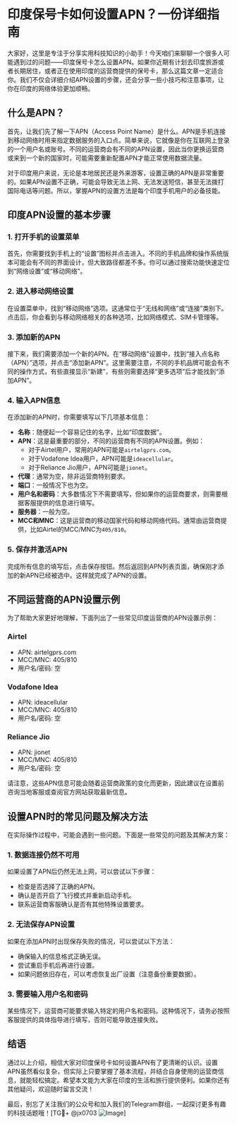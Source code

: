 # 印度保号卡如何设置APN？一份详细指南

大家好，这里是专注于分享实用科技知识的小助手！今天咱们来聊聊一个很多人可能遇到过的问题——印度保号卡怎么设置APN。如果你近期有计划去印度旅游或者长期居住，或者正在使用印度的运营商提供的保号卡，那么这篇文章一定适合你。我们不仅会详细介绍APN设置的步骤，还会分享一些小技巧和注意事项，让你在印度的网络体验更加顺畅。

## 什么是APN？

首先，让我们先了解一下APN（Access Point Name）是什么。APN是手机连接到移动网络时用来指定数据服务的入口点。简单来说，它就像是你在互联网上登录的一个用户名或账号。不同的运营商会有不同的APN设置，因此当你更换运营商或来到一个新的国家时，可能需要重新配置APN才能正常使用数据流量。

对于印度用户来说，无论是本地居民还是外来游客，设置正确的APN是非常重要的。如果APN设置不正确，可能会导致无法上网、无法发送短信，甚至无法拨打国际电话等问题。所以，掌握APN的设置方法是每个印度手机用户的必备技能。

## 印度APN设置的基本步骤

### 1. 打开手机的设置菜单

首先，你需要找到手机上的“设置”图标并点击进入。不同的手机品牌和操作系统版本可能会有不同的界面设计，但大致路径都差不多。你可以通过搜索功能快速定位到“网络设置”或“移动网络”。

### 2. 进入移动网络设置

在设置菜单中，找到“移动网络”选项。这通常位于“无线和网络”或“连接”类别下。点击后，你会看到与移动网络相关的各种选项，比如网络模式、SIM卡管理等。

### 3. 添加新的APN

接下来，我们需要添加一个新的APN。在“移动网络”设置中，找到“接入点名称（APN）”选项，并点击“添加新APN”。这里需要注意，不同的手机品牌可能会有不同的操作方式，有些直接显示“新建”，有些则需要选择“更多选项”后才能找到“添加APN”。

### 4. 输入APN信息

在添加新的APN时，你需要填写以下几项基本信息：

- **名称**：随便起一个容易记住的名字，比如“印度数据”。
- **APN**：这是最重要的部分，不同的运营商有不同的APN设置。例如：
  - 对于Airtel用户，常用的APN可能是`airtelgprs.com`。
  - 对于Vodafone Idea用户，APN可能是`ideacellular`。
  - 对于Reliance Jio用户，APN可能是`jionet`。
- **代理**：通常为空，除非运营商特别要求。
- **端口**：一般情况下也为空。
- **用户名和密码**：大多数情况下不需要填写，但如果你的运营商要求，则需要根据客服提供的信息进行填写。
- **服务器**：一般为空。
- **MCC和MNC**：这是运营商的移动国家代码和移动网络代码。通常由运营商提供，比如Airtel的MCC/MNC为`405/810`。

### 5. 保存并激活APN

完成所有信息的填写后，点击保存按钮。然后返回到APN列表页面，确保刚才添加的新APN已经被选中。这样就完成了APN的设置。

## 不同运营商的APN设置示例

为了帮助大家更好地理解，下面列出了一些常见印度运营商的APN设置示例：

### Airtel
- APN: airtelgprs.com
- MCC/MNC: 405/810
- 用户名/密码: 空

### Vodafone Idea
- APN: ideacellular
- MCC/MNC: 405/810
- 用户名/密码: 空

### Reliance Jio
- APN: jionet
- MCC/MNC: 405/810
- 用户名/密码: 空

请注意，这些APN信息可能会随着运营商政策的变化而更新，因此建议在设置前咨询当地客服或查阅官方网站获取最新信息。

## 设置APN时的常见问题及解决方法

在实际操作过程中，可能会遇到一些问题。下面是一些常见的问题及其解决方案：

### 1. 数据连接仍然不可用

如果设置了APN后仍然无法上网，可以尝试以下步骤：
- 检查是否选择了正确的APN。
- 确认是否开启了飞行模式并重新启动手机。
- 联系运营商客服确认是否有其他特殊设置要求。

### 2. 无法保存APN设置

如果在添加APN时出现保存失败的情况，可以尝试以下方法：
- 确保输入的信息格式正确无误。
- 尝试重启手机后再进行设置。
- 如果问题依旧存在，可以考虑恢复出厂设置（注意备份重要数据）。

### 3. 需要输入用户名和密码

某些情况下，运营商可能要求输入特定的用户名和密码。这种情况下，请务必按照客服提供的具体指导进行填写，否则可能导致连接失败。

## 结语

通过以上介绍，相信大家对印度保号卡如何设置APN有了更清晰的认识。设置APN虽然看似复杂，但实际上只要掌握了基本流程，并结合自身使用的运营商信息，就能轻松搞定。希望本文能为大家在印度的生活和旅行提供便利。如果你还有其他疑问，欢迎随时留言交流！

最后，别忘了关注我们的公众号和加入我们的Telegram群组，一起探讨更多有趣的科技话题哦！[TG💪+ @jx0703 ![Image](https://github.com/user-attachments/assets/dbca1d08-cadb-493c-b0ec-ad6f7a83f270)]